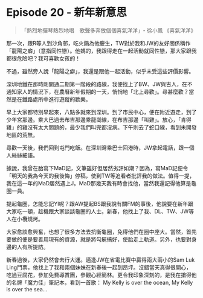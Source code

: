 # Episode 20 - 新年新意思

> 「熱烈地彈琴熱烈地唱　歌聲多奔放個個喜氣洋洋」- 徐小鳳 《喜氣洋洋》

那一次，跟R等人到沙角邨，吃火鍋為他慶生，TW對於我和JW的友好關係稱作「龍陽之癖」（意指同性戀）。他媽的，我跟得走在一起活動就同性戀，那大家跟我都很危險吧？我可喜歡女孩的！

不過，雖然旁人說「龍陽之癖」，我還是跟他一起活動，似乎未受這些評價影響。

深圳地鐵在那時剛開通二期第一階段的路線，我便找上了BW、JW與古人，在不通知家人的情況下，在農曆新年假期的一天，悄悄地「北上尋歡」。尋甚麼歡？當然是在鐵路處所中進行遊蹤的歡樂。

早上大家都特別早起來，八點多就來到深圳。到了市民中心，便在附近遊走，到了少年宮那邊。乘大巴過去布吉那邊乘龍崗線，在布吉那邊「叫雞」。放心，「肯得雞」的雞沒有太大問題的，最少我們叫完都沒病。下午則去了蛇口線，看到未開發地區的荒無。

尋歡一天後，我們回到屯門吃飯。在深圳灣乘巴士回港時，JW拿起電話，跟一個人絲絲細語。

據說，我曾在胎寫下MaD記，文筆雖好但居然劣評如潮？因為，寫MaD記便令「明天的我為今天的我後悔」停稿，使到TW等追看者批評我的做法。值得一提，我在這一年的MaD居然遇上J。MaD那幾天我有時會找他，當然我還記得他算是龜圈一員。

提起龜圈，怎能忘記YI呢？跟AW提起BS跟我說有關FM的事後，他說要在新年跟大家吃一頓，趁機跟大家談談龜圈的人士。新春，他找上了我、DL、TW、JW等人在小欖燒烤。

大家愈談愈興奮，也想了很多方法去抗衡龜圈，免得他們在圈中座大。當然，首先要做的便是要善用現有的資源，就是將勾屍搞好，使胎走上軌道。另外，也要對身邊的人有所提防。

新春過後，大家仍然會去行大運。適逢JW在省電比賽中贏得兩大兩小的Sam Luk Ling門票，他找上了我和兩個妹妹在新春後一起到昂坪。沒錯當天真得很開心，吃過豆腐花，參加免費導賞團，參觀心經簡林。更令我印象深刻的，是我在搶得他的名牌「魔力佳」筆記本，看到一首歌： My Kelly is over the ocean, My Kelly is over the sea...
